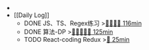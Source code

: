 -
- [[Daily Log]]
	- DONE JS、TS、Regex练习 >[🍅🍅🍅🍅 116min](#agenda-pomo://?t=f-1689677282331-1500%2Cf-1689679077889-1500%2Cf-1689681138710-1500%2Cf-1689684334323-1500%2Cp-1689687224141-947)
	- DONE 算法-DP >[🍅🍅🍅🍅🍅 125min](#agenda-pomo://?t=f-1689654652868-1500%2Cf-1689656512547-1500%2Cf-1689660603526-1500%2Cf-1689663978991-1500%2Cf-1689669396195-1500)
	- TODO React-coding Redux >[🍅 25min](#agenda-pomo://?t=f-1689691340881-1500)